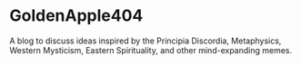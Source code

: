 # GoldenApple404
A blog to discuss ideas inspired by the Principia Discordia, Metaphysics, Western Mysticism, Eastern Spirituality, and other mind-expanding memes.
